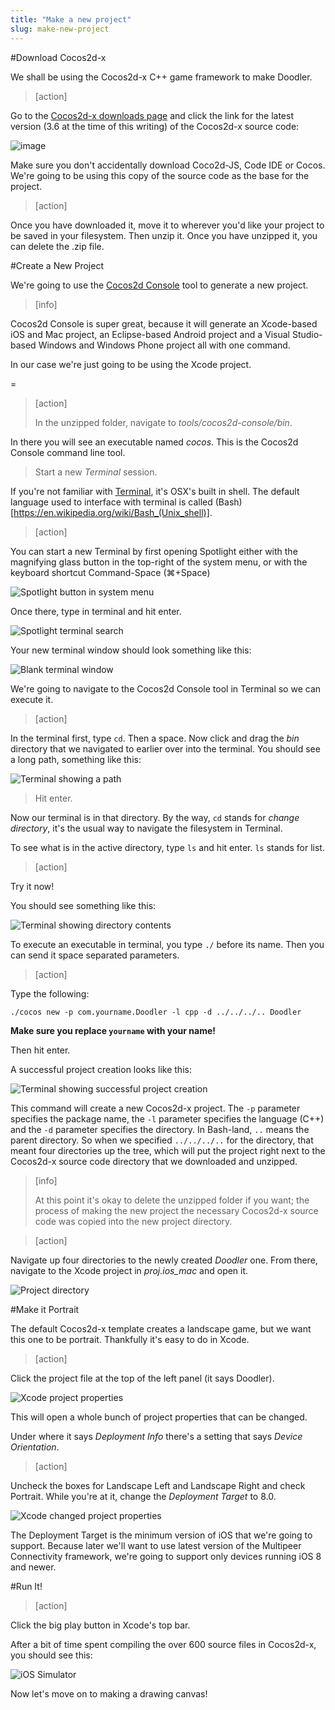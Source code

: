 ```yaml
---
title: "Make a new project"
slug: make-new-project
---     
```


#Download Cocos2d-x

We shall be using the Cocos2d-x C++ game framework to make Doodler.

> [action]
> 
Go to the [Cocos2d-x downloads page](http://www.cocos2d-x.org/download) and click the link for the latest version (3.6 at the time of this writing) of the Cocos2d-x source code:

![image](sourceDownload.png)

Make sure you don't accidentally download Coco2d-JS, Code IDE or Cocos. We're going to be using this copy of the source code as the base for the project.

> [action]
> 
Once you have downloaded it, move it to wherever you'd like your project to be saved in your filesystem. Then unzip it. Once you have unzipped it, you can delete the .zip file.


#Create a New Project

We're going to use the [Cocos2d Console](http://www.cocos2d-x.org/wiki/Cocos2d-console) tool to generate a new project.

> [info]
> 
Cocos2d Console is super great, because it will generate an Xcode-based iOS and Mac project, an Eclipse-based Android project and a Visual Studio-based Windows and Windows Phone project all with one command.
>
In our case we're just going to be using the Xcode project.

=

> [action]
> 
> In the unzipped folder, navigate to *tools/cocos2d-console/bin*. 

In there you will see an executable named *cocos*. This is the Cocos2d Console command line tool.

> Start a new *Terminal* session. 

If you're not familiar with [Terminal](https://en.wikipedia.org/wiki/Terminal_(OS_X)), it's OSX's built in shell. The default language used to interface with terminal is called (Bash)[https://en.wikipedia.org/wiki/Bash_(Unix_shell)].

> [action]
> 
You can start a new Terminal by first opening Spotlight either with the magnifying glass button in the top-right of the system menu, or with the keyboard shortcut Command-Space (⌘+Space)
>
![Spotlight button in system menu](spotlightButton.png)
>
Once there, type in terminal and hit enter.
>
![Spotlight terminal search](spotlightTerminal.png)

Your new terminal window should look something like this:

![Blank terminal window](newTerminal.png)

We're going to navigate to the Cocos2d Console tool in Terminal so we can execute it.

> [action]
> 
In the terminal first, type `cd`. Then a space. Now click and drag the *bin* directory that we navigated to earlier over into the terminal. You should see a long path, something like this:
>
![Terminal showing a path](terminalCDPath.png)
>
> Hit enter.


Now our terminal is in that directory. By the way, `cd` stands for *change directory*, it's the usual way to navigate the filesystem in Terminal.

To see what is in the active directory, type `ls` and hit enter. `ls` stands for list.

> [action]
> 
Try it now!

You should see something like this:

![Terminal showing directory contents](terminalLS.png)

To execute an executable in terminal, you type `./` before its name. Then you can send it space separated parameters.

> [action]
> 
Type the following:
>
	./cocos new -p com.yourname.Doodler -l cpp -d ../../../.. Doodler
>
**Make sure you replace `yourname` with your name!**
>
Then hit enter.

A successful project creation looks like this:

![Terminal showing successful project creation](terminalCreateProject.png)

This command will create a new Cocos2d-x project. The `-p` parameter specifies the package name, the `-l` parameter specifies the language (C++) and the `-d` parameter specifies the directory.  In Bash-land, `..` means the parent directory. So when we specified `../../../..` for the directory, that meant four directories up the tree, which will put the project right next to the Cocos2d-x source code directory that we downloaded and unzipped.

> [info]
> 
> At this point it's okay to delete the unzipped folder if you want; the process of making the new project the necessary Cocos2d-x source code was copied into the new project directory.

> [action]
> 
Navigate up four directories to the newly created *Doodler* one. From there, navigate to the Xcode project in *proj.ios_mac* and open it.
>
![Project directory](projectDirectory.png)

#Make it Portrait

The default Cocos2d-x template creates a landscape game, but we want this one to be portrait.  Thankfully it's easy to do in Xcode.

> [action]
> 
Click the project file at the top of the left panel (it says Doodler).
>
![Xcode project properties](projectProperties.png)

This will open a whole bunch of project properties that can be changed.

Under where it says *Deployment Info* there's a setting that says *Device Orientation*.

> [action]
> 
Uncheck the boxes for Landscape Left and Landscape Right and check Portrait. While you're at it, change the *Deployment Target* to 8.0.
>
![Xcode changed project properties](changedProperties.png)

The Deployment Target is the minimum version of iOS that we're going to support. Because later we'll want to use latest version of the Multipeer Connectivity framework, we're going to support only devices running iOS 8 and newer.

#Run It!

> [action]
> 
Click the big play button in Xcode's top bar. 

After a bit of time spent compiling the over 600 source files in Cocos2d-x, you should see this:

![iOS Simulator](firstRun.png)

Now let's move on to making a drawing canvas!